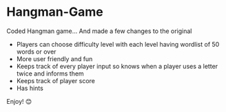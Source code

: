 # Hangman-Game
Coded Hangman game...
And made a few changes to the original

* Players can choose difficulty level with each level having wordlist of 50 words or over
* More user friendly and fun
* Keeps track of every player input so knows when a player uses a letter twice and informs them
* Keeps track of player score
* Has hints


Enjoy! 😊
